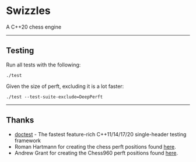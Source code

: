 # Swizzles

A C++20 chess engine

---

## Testing
Run all tests with the following:
```
./test
```
Given the size of perft, excluding it is a lot faster:
```
./test --test-suite-exclude=DeepPerft
```

---

## Thanks
- [doctest](https://github.com/doctest/doctest) - The fastest feature-rich C++11/14/17/20 single-header testing framework 
- Roman Hartmann for creating the chess perft positions found [here](http://www.rocechess.ch/perft.html).
- Andrew Grant for creating the Chess960 perft positions found [here](https://www.chessprogramming.org/Chess960_Perft_Results).
